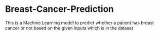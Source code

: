 # Breast-Cancer-Prediction
This is a Machine Learning model to predict whether a patient has breast cancer or not based on the given inputs which is in the dataset
